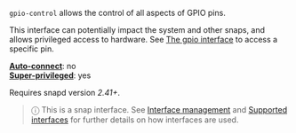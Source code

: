`gpio-control` allows the control of all aspects of GPIO pins.

This interface can potentially impact the system and other snaps, and allows privileged access to hardware. See [The gpio interface](/t/the-gpio-interface/7829) to access a specific pin.

**[Auto-connect](/t/interface-management/6154#heading--auto-connections)**: no</br>
**[Super-privileged](/t/super-privileged-interfaces/34740)**: yes</br>

Requires snapd version _2.41+_.

> ⓘ  This is a snap interface. See [Interface management](/t/interface-management/6154) and [Supported interfaces](/t/supported-interfaces/7744) for further details on how interfaces are used.